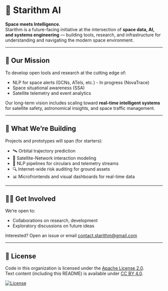 # 🌌 Starithm AI

**Space meets Intelligence.**  
Starithm is a future-facing initiative at the intersection of **space data, AI, and systems engineering** — building tools, research, and infrastructure for understanding and navigating the modern space environment.

---

## 🚀 Our Mission

To develop open tools and research at the cutting edge of:
- NLP for space alerts (GCNs, ATels, etc.) - In progress (NovaTrace)
- Space situational awareness (SSA)
- Satellite telemetry and event analytics


Our long-term vision includes scaling toward **real-time intelligent systems** for satellite safety, astronomical insights, and space traffic management.

---

## 🧠 What We’re Building

Projects and prototypes will span (for starters):
- 🛰️ Orbital trajectory prediction
- 📡 Satellite-Network interaction modeling
- 🧾 NLP pipelines for circulars and telemetry streams
- 🔍 Internet-wide risk auditing for ground assets
- 📊 Microfrontends and visual dashboards for real-time data

---

## 👩‍🚀 Get Involved

We’re open to:
- Collaborations on research, development
- Exploratory discussions on future ideas

Interested? Open an issue or email [contact.starithm@gmail.com](mailto:contact.starithm@gmail.com)

---

## 📄 License

Code in this organization is licensed under the [Apache License 2.0](LICENSE).  
Text content (including this README) is available under [CC BY 4.0](https://creativecommons.org/licenses/by/4.0/).

[![License](https://img.shields.io/badge/license-Apache%202.0-blue.svg)](LICENSE)

